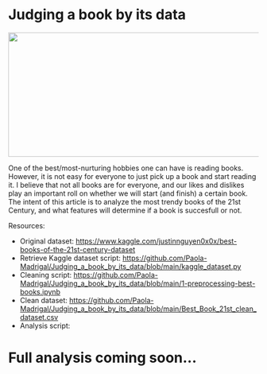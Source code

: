# Judging a book by its data

<p align="center">
<img width="550" height="250" src="https://user-images.githubusercontent.com/93732824/148104905-a166a2a9-2172-4d24-821b-907890b17303.png">
</p>

One of the best/most-nurturing hobbies one can have is reading books. However, it is not easy for everyone to just pick up a book and start reading it. I believe that not all books are for everyone, and our likes and dislikes play an important roll on whether we will start (and finish) a certain book. The intent of this article is to analyze the most trendy books of the 21st Century, and what features will determine if a book is succesfull or not.

Resources:
* Original dataset: https://www.kaggle.com/justinnguyen0x0x/best-books-of-the-21st-century-dataset
* Retrieve Kaggle dataset script: https://github.com/Paola-Madrigal/Judging_a_book_by_its_data/blob/main/kaggle_dataset.py
* Cleaning script: https://github.com/Paola-Madrigal/Judging_a_book_by_its_data/blob/main/1-preprocessing-best-books.ipynb
* Clean dataset: https://github.com/Paola-Madrigal/Judging_a_book_by_its_data/blob/main/Best_Book_21st_clean_dataset.csv
* Analysis script:

# Full analysis coming soon...
